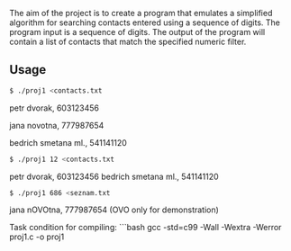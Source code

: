 The aim of the project is to create a program that emulates
a simplified algorithm for searching contacts entered using
a sequence of digits. The program input is a sequence of digits.
The output of the program will contain a list of contacts
that match the specified numeric filter.

## Usage
```bash
$ ./proj1 <contacts.txt
```
petr dvorak, 603123456

jana novotna, 777987654

bedrich smetana ml., 541141120


```bash
$ ./proj1 12 <contacts.txt
```
petr dvorak, 603123456
bedrich smetana ml., 541141120

```bash
$ ./proj1 686 <seznam.txt
```
jana nOVOtna, 777987654
(OVO only for demonstration)


Task condition for compiling: ```bash
gcc -std=c99 -Wall -Wextra -Werror proj1.c -o proj1
```
